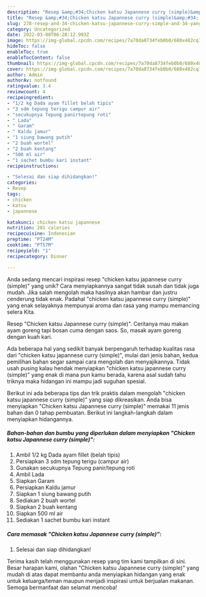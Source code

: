 ```yaml
---
description: "Resep &amp;#34;Chicken katsu Japannese curry (simple)&amp;#34; yang Enak"
title: "Resep &amp;#34;Chicken katsu Japannese curry (simple)&amp;#34; yang Enak"
slug: 278-resep-and-34-chicken-katsu-japannese-curry-simple-and-34-yang-enak
category: Uncategorized
date: 2022-03-08T06:28:12.993Z
image: https://img-global.cpcdn.com/recipes/7a70da8734feb0b0/680x482cq70/chicken-katsu-japannese-curry-simple-foto-resep-utama.jpg
hideToc: false
enableToc: true
enableTocContent: false
thumbnail: https://img-global.cpcdn.com/recipes/7a70da8734feb0b0/680x482cq70/chicken-katsu-japannese-curry-simple-foto-resep-utama.jpg
cover: https://img-global.cpcdn.com/recipes/7a70da8734feb0b0/680x482cq70/chicken-katsu-japannese-curry-simple-foto-resep-utama.jpg
author: Admin
authorAv: notfound
ratingvalue: 3.4
reviewcount: 4
recipeingredient:
- "1/2 kg Dada ayam fillet belah tipis"
- "3 sdm tepung terigu campur air"
- "secukupnya Tepung panirtepung roti"
- " Lada"
- " Garam"
- " Kaldu jamur"
- "1 siung bawang putih"
- "2 buah wortel"
- "2 buah kentang"
- "500 ml air"
- "1 sachet bumbu kari instant"
recipeinstructions:

- "Selesai dan siap dihidangkan!"
categories:
- Resep
tags:
- chicken
- katsu
- japannese

katakunci: chicken katsu japannese 
nutrition: 201 calories
recipecuisine: Indonesian
preptime: "PT24M"
cooktime: "PT57M"
recipeyield: "1"
recipecategory: Dinner

---
```





Anda sedang mencari inspirasi resep &#34;chicken katsu japannese curry (simple)&#34; yang unik? Cara menyiapkannya sangat tidak susah dan tidak juga mudah. Jika salah mengolah maka hasilnya akan hambar dan justru cenderung tidak enak. Padahal &#34;chicken katsu japannese curry (simple)&#34; yang enak selayaknya mempunyai aroma dan rasa yang mampu memancing selera Kita.





Resep &#34;Chicken katsu Japannese curry (simple)&#34;. Ceritanya mau makan ayam goreng tapi bosan cuma dengan saos. So, masak ayam goreng dengan kuah kari.

Ada beberapa hal yang sedikit banyak berpengaruh terhadap kualitas rasa dari &#34;chicken katsu japannese curry (simple)&#34;, mulai dari jenis bahan, kedua pemilihan bahan segar sampai cara mengolah dan menyajikannya. Tidak usah pusing kalau hendak menyiapkan &#34;chicken katsu japannese curry (simple)&#34; yang enak di mana pun kamu berada, karena asal sudah tahu triknya maka hidangan ini mampu jadi suguhan spesial.






Berikut ini ada beberapa tips dan trik praktis dalam mengolah &#34;chicken katsu japannese curry (simple)&#34; yang siap dikreasikan. Anda bisa menyiapkan &#34;Chicken katsu Japannese curry (simple)&#34; memakai 11 jenis bahan dan 0 tahap pembuatan. Berikut ini langkah-langkah dalam menyiapkan hidangannya.

<!--inarticleads1-->

##### Bahan-bahan dan bumbu yang diperlukan dalam menyiapkan &#34;Chicken katsu Japannese curry (simple)&#34;:

1. Ambil 1/2 kg Dada ayam fillet (belah tipis)
1. Persiapkan 3 sdm tepung terigu (campur air)
1. Gunakan secukupnya Tepung panir/tepung roti
1. Ambil  Lada
1. Siapkan  Garam
1. Persiapkan  Kaldu jamur
1. Siapkan 1 siung bawang putih
1. Sediakan 2 buah wortel
1. Siapkan 2 buah kentang
1. Siapkan 500 ml air
1. Sediakan 1 sachet bumbu kari instant




<!--inarticleads2-->

##### Cara memasak &#34;Chicken katsu Japannese curry (simple)&#34;:


1. Selesai dan siap dihidangkan!



Terima kasih telah menggunakan resep yang tim kami tampilkan di sini. Besar harapan kami, olahan &#34;Chicken katsu Japannese curry (simple)&#34; yang mudah di atas dapat membantu anda menyiapkan hidangan yang enak untuk keluarga/teman maupun menjadi inspirasi untuk berjualan makanan. Semoga bermanfaat dan selamat mencoba!
